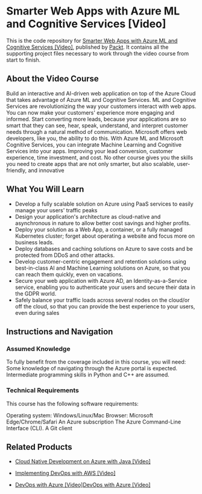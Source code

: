 # Smarter Web Apps with Azure ML and Cognitive Services [Video]
This is the code repository for [Smarter Web Apps with Azure ML and Cognitive Services [Video]](https://www.packtpub.com/virtualization-and-cloud/smarter-web-apps-azure-ml-and-cognitive-services-video?utm_source=github&utm_medium=repository&utm_campaign=9781789803457), published by [Packt](https://www.packtpub.com/?utm_source=github). It contains all the supporting project files necessary to work through the video course from start to finish.
## About the Video Course
Build an interactive and AI-driven web application on top of the Azure Cloud that takes advantage of Azure ML and Cognitive Services. ML and Cognitive Services are revolutionizing the way your customers interact with web apps. 
You can now make your customers' experience more engaging and informed. Start converting more leads, because your applications are so smart that they can see, hear, speak, understand, and interpret customer needs through a natural method of communication.
Microsoft offers web developers, like you, the ability to do this. With Azure ML and Microsoft Cognitive Services, you can integrate Machine Learning and Cognitive Services into your apps. Improving your lead conversion, customer experience, time investment, and cost. 
No other course gives you the skills you need to create apps that are not only smarter, but also scalable, user-friendly, and innovative

<H2>What You Will Learn</H2>
<DIV class=book-info-will-learn-text>
<UL>
<LI>Develop a fully scalable solution on Azure using PaaS services to easily manage your users' traffic peaks 
<LI>Design your application's architecture as cloud-native and asynchronous in nature to allow better cost savings and higher profits. 
<LI>Deploy your solution as a Web App, a container, or a fully managed Kubernetes cluster; forget about operating a website and focus more on business leads. 
<LI>Deploy databases and caching solutions on Azure to save costs and be protected from DDoS and other attacks. 
<LI>Develop customer-centric engagement and retention solutions using best-in-class AI and Machine Learning solutions on Azure, so that you can reach them quickly, even on vacations. 
<LI>Secure your web application with Azure AD, an Identity-as-a-Service service, enabling you to authenticate your users and secure their data in the GDPR world. 
<LI>Safely balance your traffic loads across several nodes on the cloud/or off the cloud, so that you can provide the best experience to your users, even during sales </LI></UL></DIV>

## Instructions and Navigation
### Assumed Knowledge
To fully benefit from the coverage included in this course, you will need:<br/>
Some knowledge of navigating through the Azure portal is expected. Intermediate programming skills in Python and C++ are assumed.
### Technical Requirements
This course has the following software requirements:<br/>

Operating system: Windows/Linux/Mac
Browser: Microsoft Edge/Chrome/Safari
An Azure subscription
The Azure Command-Line Interface (CLI).
A Git client

## Related Products
* [Cloud Native Development on Azure with Java [Video]](https://www.packtpub.com/virtualization-and-cloud/cloud-native-development-azure-java-video?utm_source=github&utm_medium=repository&utm_campaign=9781789805956)

* [Implementing DevOps with AWS [Video]](https://www.packtpub.com/web-development/implementing-devops-aws-video?utm_source=github&utm_medium=repository&utm_campaign=9781788998840)

* [DevOps with Azure [Video]DevOps with Azure [Video]](https://www.packtpub.com/virtualization-and-cloud/devops-azure-video?utm_source=github&utm_medium=repository&utm_campaign=9781838551759)
